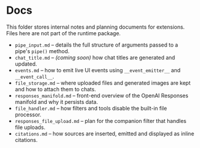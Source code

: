 # Docs

This folder stores internal notes and planning documents for extensions. Files here are not part of the runtime package.

- `pipe_input.md` – details the full structure of arguments passed to a pipe's `pipe()` method.
- `chat_title.md` – *(coming soon)* how chat titles are generated and updated.
- `events.md` – how to emit live UI events using `__event_emitter__` and `__event_call__`.
- `file_storage.md` – where uploaded files and generated images are kept and how to attach them to chats.
- `responses_manifold.md` – front-end overview of the OpenAI Responses manifold and why it persists data.
- `file_handler.md` – how filters and tools disable the built-in file processor.
- `responses_file_upload.md` – plan for the companion filter that handles file uploads.
- `citations.md` – how sources are inserted, emitted and displayed as inline citations.
